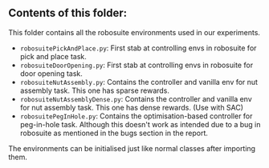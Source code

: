## Contents of this folder:

This folder contains all the robosuite environments used in our experiments.
* `robosuitePickAndPlace.py`: First stab at controlling envs in robosuite for pick and place task.
* `robosuiteDoorOpening.py`: First stab at controlling envs in robosuite for door opening task.
* `robosuiteNutAssembly.py`: Contains the controller and vanilla env for nut assembly task. This one has sparse rewards.
* `robosuiteNutAssemblyDense.py`: Contains the controller and vanilla env for nut assembly task. This one has dense rewards. (Use with SAC)
* `robosuitePegInHole.py`: Contains the optimisation-based controller for peg-in-hole task. Although this doesn't work as intended due to a bug in robosuite as mentioned in the bugs section in the report.

The environments can be initialised just like normal classes after importing them.
